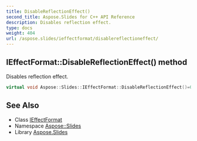 ```yaml
---
title: DisableReflectionEffect()
second_title: Aspose.Slides for C++ API Reference
description: Disables reflection effect.
type: docs
weight: 404
url: /aspose.slides/ieffectformat/disablereflectioneffect/
---
```

## IEffectFormat::DisableReflectionEffect() method


Disables reflection effect.

```cpp
virtual void Aspose::Slides::IEffectFormat::DisableReflectionEffect()=0
```

## See Also

* Class [IEffectFormat](../)
* Namespace [Aspose::Slides](../../)
* Library [Aspose.Slides](../../../)